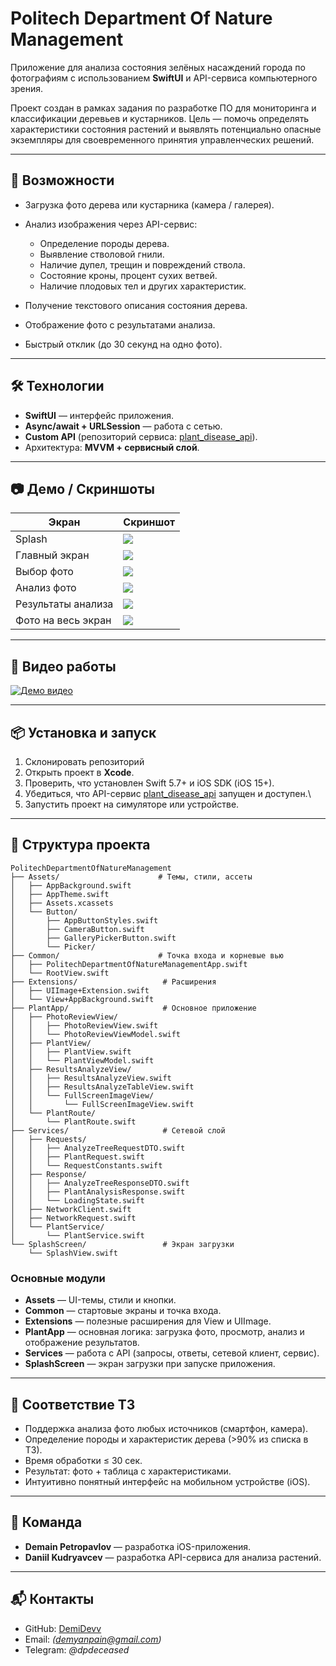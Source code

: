 # Politech Department Of Nature Management

Приложение для анализа состояния зелёных насаждений города по фотографиям с использованием **SwiftUI** и API-сервиса компьютерного зрения.

Проект создан в рамках задания по разработке ПО для мониторинга и классификации деревьев и кустарников. Цель — помочь определять характеристики состояния растений и выявлять потенциально опасные экземпляры для своевременного принятия управленческих решений.

---

## 🚀 Возможности

* Загрузка фото дерева или кустарника (камера / галерея).
* Анализ изображения через API-сервис:

  * Определение породы дерева.
  * Выявление стволовой гнили.
  * Наличие дупел, трещин и повреждений ствола.
  * Состояние кроны, процент сухих ветвей.
  * Наличие плодовых тел и других характеристик.
* Получение текстового описания состояния дерева.
* Отображение фото с результатами анализа.
* Быстрый отклик (до 30 секунд на одно фото).

---

## 🛠️ Технологии

* **SwiftUI** — интерфейс приложения.
* **Async/await + URLSession** — работа с сетью.
* **Custom API** (репозиторий сервиса: [plant_disease_api](https://github.com/kurorodev/plant_disease_api)).
* Архитектура: **MVVM + сервисный слой**.

---

## 📷 Демо / Скриншоты

| Экран                | Скриншот |
|----------------------|----------|
| Splash               | ![](docs/screenshots/splash.png) |
| Главный экран        | ![](docs/screenshots/main.png) |
| Выбор фото           | ![](docs/screenshots/select.png) |
| Анализ фото          | ![](docs/screenshots/analyze.png) |
| Результаты анализа   | ![](docs/screenshots/results.png) |
| Фото на весь экран   | ![](docs/screenshots/fullanalyzephoto.png) |

---

## 🎥 Видео работы

[![Демо видео](docs/screenshots/video_preview.png)](https://youtu.be/xxx)

---

## 📦 Установка и запуск

1. Склонировать репозиторий
2. Открыть проект в **Xcode**.
3. Проверить, что установлен Swift 5.7+ и iOS SDK (iOS 15+).
4. Убедиться, что API-сервис [plant_disease_api](https://github.com/kurorodev/plant_disease_api) запущен и доступен.\
5. Запустить проект на симуляторе или устройстве.

---

## 📂 Структура проекта

```
PolitechDepartmentOfNatureManagement
├── Assets/                      # Темы, стили, ассеты
│   ├── AppBackground.swift
│   ├── AppTheme.swift
│   ├── Assets.xcassets
│   └── Button/
│       ├── AppButtonStyles.swift
│       ├── CameraButton.swift
│       ├── GalleryPickerButton.swift
│       └── Picker/
├── Common/                      # Точка входа и корневые вью
│   ├── PolitechDepartmentOfNatureManagementApp.swift
│   └── RootView.swift
├── Extensions/                   # Расширения
│   ├── UIImage+Extension.swift
│   └── View+AppBackground.swift
├── PlantApp/                     # Основное приложение
│   ├── PhotoReviewView/
│   │   ├── PhotoReviewView.swift
│   │   └── PhotoReviewViewModel.swift
│   ├── PlantView/
│   │   ├── PlantView.swift
│   │   └── PlantViewModel.swift
│   ├── ResultsAnalyzeView/
│   │   ├── ResultsAnalyzeView.swift
│   │   ├── ResultsAnalyzeTableView.swift
│   │   └── FullScreenImageView/
│   │       └── FullScreenImageView.swift
│   └── PlantRoute/
│       └── PlantRoute.swift
├── Services/                     # Сетевой слой
│   ├── Requests/
│   │   ├── AnalyzeTreeRequestDTO.swift
│   │   ├── PlantRequest.swift
│   │   └── RequestConstants.swift
│   ├── Response/
│   │   ├── AnalyzeTreeResponseDTO.swift
│   │   ├── PlantAnalysisResponse.swift
│   │   └── LoadingState.swift
│   ├── NetworkClient.swift
│   ├── NetworkRequest.swift
│   └── PlantService/
│       └── PlantService.swift
└── SplashScreen/                 # Экран загрузки
    └── SplashView.swift
```

### Основные модули

* **Assets** — UI-темы, стили и кнопки.
* **Common** — стартовые экраны и точка входа.
* **Extensions** — полезные расширения для View и UIImage.
* **PlantApp** — основная логика: загрузка фото, просмотр, анализ и отображение результатов.
* **Services** — работа с API (запросы, ответы, сетевой клиент, сервис).
* **SplashScreen** — экран загрузки при запуске приложения.

---

## 📑 Соответствие ТЗ

* Поддержка анализа фото любых источников (смартфон, камера).
* Определение породы и характеристик дерева (>90% из списка в ТЗ).
* Время обработки ≤ 30 сек.
* Результат: фото + таблица с характеристиками.
* Интуитивно понятный интерфейс на мобильном устройстве (iOS).

---

## 👥 Команда

* **Demain Petropavlov** — разработка iOS-приложения.
* **Daniil Kudryavcev** — разработка API-сервиса для анализа растений.

---

## 📬 Контакты

* GitHub: [DemiDevv](https://github.com/DemiDevv)
* Email: *(demyanpain@gmail.com)*
* Telegram: *@dpdeceased*
